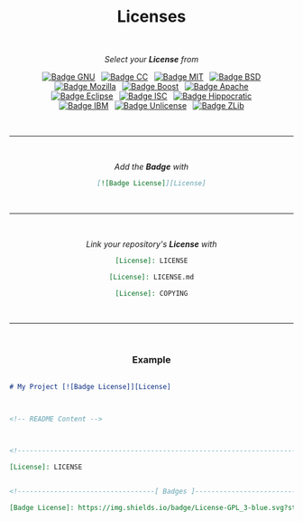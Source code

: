 
<div align = 'center'>
         
# Licenses

<br>

*Select your **License** from*

[![Badge GNU]][GNU] 
[![Badge CC]][CC] 
[![Badge MIT]][MIT] 
[![Badge BSD]][BSD]<br>
[![Badge Mozilla]][Mozilla] 
[![Badge Boost]][Boost] 
[![Badge Apache]][Apache]<br>
[![Badge Eclipse]][Eclipse] 
[![Badge ISC]][ISC] 
[![Badge Hippocratic]][Hippocratic]<br>
[![Badge IBM]][IBM] 
[![Badge Unlicense]][Unlicense] 
[![Badge ZLib]][ZLib]

<br>

---

<br>

*Add the **Badge** with*

```markdown
[![Badge License]][License]
```

<br>

---

<br>

*Link your repository's **License** with*

```markdown
[License]: LICENSE
```
	
```markdown
[License]: LICENSE.md
```

```markdown
[License]: COPYING
```
	
<br>
	
---
	
<br>
	
### Example

</div>

	
```markdown

# My Project [![Badge License]][License]



<!-- README Content -->



<!----------------------------------------------------------------------------->

[License]: LICENSE


<!----------------------------------[ Badges ]--------------------------------->

[Badge License]: https://img.shields.io/badge/License-GPL_3-blue.svg?style=for-the-badge

```
         

<!----------------------------------{ Licenses }------------------------------->

[Hippocratic]: Licenses/Hippocratic.md
[Unlicense]: Licenses/Unlicense.md
[Mozilla]: Licenses/Mozilla.md
[Eclipse]: Licenses/Eclipse.md
[Apache]: Licenses/Apache.md
[Boost]: Licenses/Boost.md
[ZLib]: Licenses/ZLib.md
[GNU]: Licenses/GNU.md
[MIT]: Licenses/MIT.md
[IBM]: Licenses/IBM.md
[BSD]: Licenses/BSD.md
[ISC]: Licenses/ISC.md
[CC]: Licenses/CreativeCommons.md


<!----------------------------------{ Badges }--------------------------------->

[Badge Hippocratic]: https://img.shields.io/badge/Hippocratic-333?style=for-the-badge
[Badge Eclipse]: https://img.shields.io/badge/Eclipse-2C2255?style=for-the-badge&logo=EclipseIDE&logoColor=white
[Badge Mozilla]: https://img.shields.io/badge/Mozilla-FF7139?style=for-the-badge&logo=mozilla&logoColor=white
[Badge Unlicense]: https://img.shields.io/badge/Unlicense-808080?style=for-the-badge
[Badge Apache]: https://img.shields.io/badge/Apache-D22128?style=for-the-badge&logo=apache&logoColor=white
[Badge Boost]: https://img.shields.io/badge/Boost-88c1cf?style=for-the-badge
[Badge GNU]: https://img.shields.io/badge/GNU-blue?style=for-the-badge&logo=GNU&logoColor=white
[Badge MIT]: https://img.shields.io/badge/MIT-yellow?style=for-the-badge
[Badge ISC]: https://img.shields.io/badge/ISC-0080c4?style=for-the-badge
[Badge ZLib]: https://img.shields.io/badge/ZLib-255525?style=for-the-badge
[Badge IBM]: https://img.shields.io/badge/IBM-1261FE?style=for-the-badge&logo=IBM&logoColor=white
[Badge BSD]: https://img.shields.io/badge/BSD-AB2B28?style=for-the-badge&logo=freebsd&logoColor=white
[Badge CC]: https://img.shields.io/badge/CC-EF9421?style=for-the-badge&logo=creativecommons&logoColor=white
